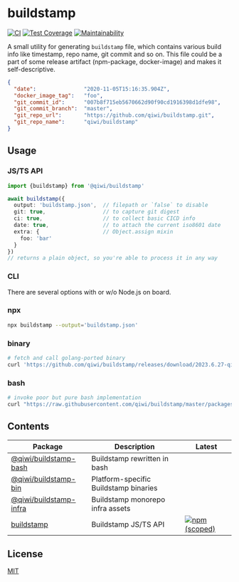 # buildstamp
[![CI](https://github.com/qiwi/buildstamp/actions/workflows/ci.yaml/badge.svg?branch=master)](https://github.com/qiwi/buildstamp/actions/workflows/ci.yaml)
[![Test Coverage](https://api.codeclimate.com/v1/badges/b14a2a44e024ca0b2771/test_coverage)](https://codeclimate.com/github/qiwi/buildstamp/test_coverage)
[![Maintainability](https://api.codeclimate.com/v1/badges/b14a2a44e024ca0b2771/maintainability)](https://codeclimate.com/github/qiwi/buildstamp/maintainability)

A small utility for generating `buildstamp` file, which contains various build info like timestamp, repo name, git commit and so on. This file could be a part of some release artifact (npm-package, docker-image) and makes it self-descriptive.
```json
{
  "date":               "2020-11-05T15:16:35.904Z",
  "docker_image_tag":   "foo",
  "git_commit_id":      "007b8f715eb5670662d90f90cd1916398d1dfe98",
  "git_commit_branch":  "master",
  "git_repo_url":       "https://github.com/qiwi/buildstamp.git",
  "git_repo_name":      "qiwi/buildstamp"
}
```

## Usage
### JS/TS API
```ts
import {buildstamp} from '@qiwi/buildstamp'

await buildstamp({
  output: 'buildstamp.json',  // filepath or `false` to disable
  git: true,                  // to capture git digest
  ci: true,                   // to collect basic CICD info
  date: true,                 // to attach the current iso8601 date
  extra: {                    // Object.assign mixin
    foo: 'bar'
  }
})
// returns a plain object, so you're able to process it in any way
```

### CLI
There are several options with or w/o Node.js on board.
### npx
```sh
npx buildstamp --output='buildstamp.json'
```

### binary
```sh
# fetch and call golang-ported binary
curl 'https://github.com/qiwi/buildstamp/releases/download/2023.6.27-qiwi.buildstamp-bin.1.0.2-f0/buildstamp-darwin-amd64.tar.gz' | tar -xvz --strip-components=1 -С . && ./buildstamp && rm ./buildstamp
```

### bash
```sh
# invoke poor but pure bash implementation
curl "https://raw.githubusercontent.com/qiwi/buildstamp/master/packages/bash/src/main/sh/buildstamp.sh" | sh
```

## Contents
| Package | Description | Latest |
|---------|-------------|--------|
| [@qiwi/buildstamp-bash](./packages/bash) | Buildstamp rewritten in bash |  |
| [@qiwi/buildstamp-bin](./packages/bin) | Platform-specific Buildstamp binaries |  |
| [@qiwi/buildstamp-infra](./packages/infra) | Buildstamp monorepo infra assets |  |
| [buildstamp](./packages/core) | Buildstamp JS/TS API | [![npm (scoped)](https://img.shields.io/npm/v/buildstamp)](https://www.npmjs.com/package/buildstamp) |

## License
[MIT](./LICENSE)
